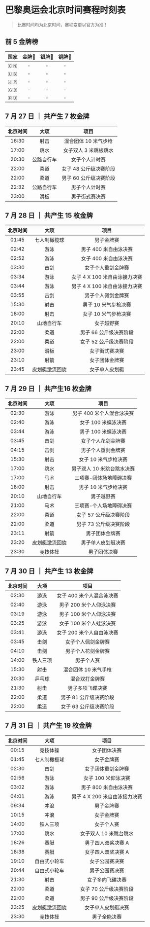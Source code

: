 # 巴黎奥运会北京时间赛程时刻表

> 比赛时间均为北京时间，赛程变更以官方为准！

## 前 5 金牌榜

| 国家 | 金牌🥇 | 银牌🥈 | 铜牌🥉 |
| :-----: | :-----: | :-----: | :-----: |
| 🇨🇳 | - | - | - |
| 🇺🇸 | - | - | - |
| 🇯🇵 | - | - | - |
| 🇬🇧 | - | - | - |
| 🇷🇺 | - | - | - |

## 7 月 27 日 ｜ 共产生 7 枚金牌

| 北京时间 | 大项 | 项目 |
| :-----: | :-----: | :-----: |
| 16:30 | 射击 | 混合团体 10 米气步枪 |
| 17:00 | 跳水 | 女子双人 3 米跳板跳水 |
| 20:30 | 公路自行车 | 女子个人计时赛 |
| 22:00 | 柔道 | 女子 48 公斤级决赛阶段 |
| 22:00 | 柔道 | 男子 60 公斤级决赛阶段 |
| 22:32 | 公路自行车 | 男子个人计时赛 |
| 23:00 | 滑板 | 男子街式赛决赛 |

## 7 月 28 日 ｜ 共产生 15 枚金牌

| 北京时间 | 大项 | 项目 |
| :-----: | :-----: | :-----: |
| 01:45 | 七人制橄榄球 | 男子金牌赛 |
| 02:42 | 游泳 | 男子 400 米自由泳决赛 |
| 02:52 | 游泳 | 女子 400 米自由泳决赛 |
| 03:30 | 击剑 | 女子个人重剑金牌赛 |
| 03:34 | 游泳 | 女子 4 X 100 米自由泳接力决赛 |
| 03:44 | 游泳 | 男子 4 X 100 米自由泳接力决赛 |
| 03:55 | 击剑 | 男子个人佩剑金牌赛 |
| 15:30 | 射击 | 男子 10 米气步枪决赛 |
| 18:00 | 射击 | 女子 10 米气步枪决赛 |
| 20:10 | 山地自行车 | 女子越野赛 |
| 22:00 | 柔道 | 男子 66 公斤级决赛阶段 |
| 22:00 | 柔道 | 女子 52 公斤级决赛阶段 |
| 23:00 | 滑板 | 女子街式赛决赛 |
| 23:10 | 射箭 | 女子团体金牌赛 |
| 23:45 | 皮划艇激流回旋 | 女子单人皮划艇 |

## 7 月 29 日 ｜ 共产生16 枚金牌

| 北京时间 | 大项 | 项目 |
| :-----: | :-----: | :-----: |
| 02:30 | 游泳 | 男子 400 米个人混合泳决赛 |
| 02:40 | 游泳 | 女子 100 米蝶泳决赛 |
| 03:44 | 游泳 | 男子 100 米蝶泳决赛 |
| 03:45 | 击剑 | 女子个人花剑金牌赛 |
| 04:15 | 击剑 | 男子个人重剑金牌赛 |
| 15:30 | 射击 | 女子 10 米气步枪决赛 |
| 17:00 | 跳水 | 男子双人 10 米跳台跳水决赛 |
| 17:00 | 马术 | 三项赛-团体场地障碍决赛 |
| 18:00 | 射击 | 男子 10 米气步枪决赛 |
| 20:10 | 山地自行车 | 男子越野赛 |
| 21:00 | 马术 | 三项赛-个人场地障碍决赛 |
| 22:00 | 柔道 | 女子 57 公斤级决赛阶段 |
| 22:00 | 柔道 | 男子 73 公斤级决赛阶段 |
| 23:11 | 射箭 | 男子团体金牌赛 |
| 23:20 | 皮划艇激流回旋 | 男子单人皮划艇决赛 |
| 23:30 | 竞技体操 | 男子团体决赛 |

## 7 月 30 日 ｜ 共产生 13 枚金牌

| 北京时间 | 大项 | 项目 |
| :-----: | :-----: | :-----: |
| 02:30 | 游泳 | 女子 400 米个人混合泳决赛 |
| 02:40 | 游泳 | 男子 200 米个人仰泳决赛 |
| 03:19 | 游泳 | 男子 100 米个人仰泳决赛 |
| 03:25 | 游泳 | 女子 100 米个人蛙泳决赛 |
| 03:41 | 游泳 | 女子 200 米个人自由泳决赛 |
| 03:45 | 击剑 | 女子个人佩剑金牌赛 |
| 04:10 | 击剑 | 男子个人花剑金牌赛 |
| 14:00 | 铁人三项 | 男子个人赛 |
| 15:30 | 射击 | 混合团体 10 米气手枪 |
| 20:30 | 乒乓球 | 混合双打金牌赛 |
| 21:30 | 射击 | 男子多项飞碟决赛 |
| 22:00 | 柔道 | 男子 81 公斤级决赛阶段 |
| 22:00 | 柔道 | 女子 63 公斤级决赛阶段 |

## 7 月 31 日 ｜ 共产生 19 枚金牌

| 北京时间 | 大项 | 项目 |
| :-----: | :-----: | :-----: |
| 00:15 | 竞技体操 | 女子团体决赛 |
| 01:45 | 七人制橄榄球 | 女子金牌赛 |
| 02:30 | 击剑 | 女子团体重剑金牌赛 |
| 02:56 | 游泳 | 女子 100 米仰泳决赛 |
| 03:02 | 游泳 | 男子 800 米自由泳决赛 |
| 04:01 | 游泳 | 男子 4 X 200 米自由泳接力决赛 |
| 09:34 | 冲浪 | 男子金牌赛 |
| 10:15 | 冲浪 | 女子金牌赛 |
| 14:00 | 铁人三项 | 女子个人赛 |
| 17:00 | 跳水 | 女子双人 10 米跳台跳水 |
| 18:26 | 赛艇 | 男子四人双桨决赛 A |
| 18:38 | 赛艇 | 女子四人双桨决赛 A |
| 19:10 | 自由式小轮车 | 女子公园赛决赛 |
| 20:44 | 自由式小轮车 | 男子公园赛决赛 |
| 21:30 | 射击 | 女子多向飞碟决赛 |
| 22:00 | 柔道 | 女子 70 公斤级决赛阶段 |
| 22:00 | 柔道 | 男子 90 公斤级决赛阶段 |
| 23:25 | 皮划艇激流回旋 | 女子单人皮划艇决赛 |
| 23:30 | 竞技体操 | 男子全能决赛 |
